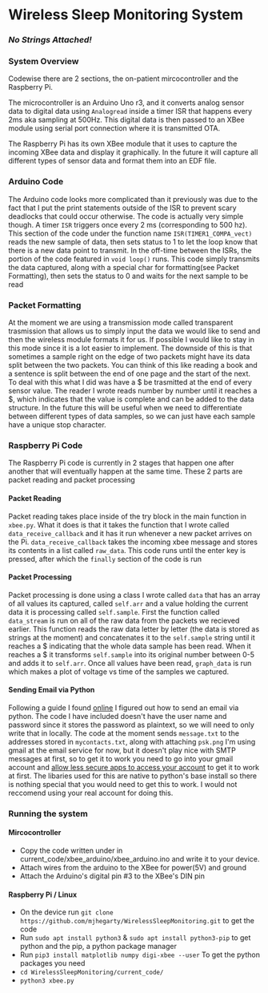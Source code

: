 # Wireless Sleep Monitoring System
### _No Strings Attached!_  


### System Overview

Codewise there are 2 sections, the on-patient mircocontroller and the Raspberry Pi.

The microcontroller is an Arduino Uno r3, and it converts analog sensor data to digital data using
`Analogread` inside a timer ISR that happens every 2ms aka sampling at 500Hz. This digital data is then passed
to an XBee module using serial port connection where it is transmitted OTA.

The Raspberry Pi has its own XBee module that it uses to capture the incoming XBee data and display it graphically.
In the future it will capture all different types of sensor data and format them into an EDF file.


### Arduino Code
The Arduino code looks more complicated than it previously was due to the fact that I put the print statements outside of the ISR
to prevent scary deadlocks that could occur otherwise. The code is actually very simple though. A timer `ISR` triggers once every
2 ms (corresponding to 500 hz). This section of the code under the function name `ISR(TIMER1_COMPA_vect)` reads the new sample of
data, then sets status to 1 to let the loop know that there is a new data point to transmit. In the off-time between the ISRs, 
the portion of the code featured in `void loop()` runs. This code simply transmits the data captured, along with a special char
for formatting(see Packet Formatting), then sets the status to 0 and waits for the next sample to be read

### Packet Formatting

At the moment we are using a transmission mode called transparent trasmission that allows us to simply input 
the data we would like to send and then the wireless module formats it for us. If possible I would like to stay in this mode
since it is a lot easier to implement. The downside of this is that sometimes a sample right on the edge of two packets might have
its data split between the two packets. You can think of this like reading a book and a sentence is split between the end of one 
page and the start of the next. To deal with this what I did was have a $ be trasmitted at the end of every sensor value. The reader I wrote reads number by number until it reaches a $, which indicates that the value is complete and can be added to the data
structure. In the future this will be useful when we need to differentiate between different types of data samples, so we can just
have each sample have a unique stop character.

### Raspberry Pi Code
The Raspberry Pi code is currently in 2 stages that happen one after another that will eventually happen at the same time.
These 2 parts are packet reading and packet processing

#### Packet Reading
Packet reading takes place inside of the try block in the main function in `xbee.py`. What it does is that it takes the function
that I wrote called `data_receive_callback` and it has it run whenever a new packet arrives on the Pi. `data_receive_callback` 
takes the incoming xbee message and stores its contents in a list called `raw_data`. This code runs until the enter key is pressed, after which the `finally` section of the code is run
#### Packet Processing
Packet processing is done using a class I wrote called `data` that has an array of all values its captured, called `self.arr` and
a value holding the current data it is processing called `self.sample`. First the function called `data_stream` is run on all
of the raw data from the packets we recieved earlier. This function reads the raw data letter by letter (the data is stored as 
strings at the moment) and concatenates it to the `self.sample` string until it reaches a $ indicating that the whole data sample
has been read. When it reaches a $ it transforms `self.sample` into its original number between 0-5 and adds it to `self.arr`.
Once all values have been read, `graph_data` is run which makes a plot of voltage vs time of the samples we captured.

#### Sending Email via Python
Following a guide I found [online](https://stackabuse.com/how-to-send-emails-with-gmail-using-python/) I figured out how to send 
an email via python. The code I have included doesn't have the user name and password since it stores the password as plaintext, 
so we will need to only write that in locally. The code at the moment sends `message.txt` to the addresses stored in `mycontacts.txt`,
along with attaching `psk.png` I'm using gmail at the email service for now, but it doesn't play nice with SMTP messages at first,
so to get it to work you need to go into your gmail account and [allow less secure apps to access your account](https://support.google.com/accounts/answer/6010255) to get it to work at first. The libaries used for this are native to python's
base install so there is nothing special that you would need to get this to work. I would not reccomend using your real account 
for doing this.

### Running the system

#### Mircocontroller

* Copy the code written under in current_code/xbee_arduino/xbee_arduino.ino and write it to your device.
* Attach wires from the arduino to the XBee for power(5V) and ground
* Attach the Arduino's digital pin #3 to the XBee's DIN pin

#### Raspberry Pi / Linux
* On the device run `git clone https://github.com/mjhegarty/WirelessSleepMonitoring.git` to get the code
* Run `sudo apt install python3` & `sudo apt install python3-pip` to get python and the pip, a python package manager
* Run `pip3 install matplotlib numpy digi-xbee --user` To get the python packages you need
* `cd WirelessSleepMonitoring/current_code/`
* `python3 xbee.py`
